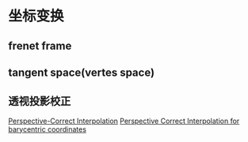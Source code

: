 # 坐标变换

## frenet frame

## tangent space(vertes space)

## 透视投影校正

[Perspective-Correct Interpolation](https://www.comp.nus.edu.sg/~lowkl/publications/lowk_persp_interp_techrep.pdf)
[Perspective Correct Interpolation for barycentric coordinates](https://www.cs.ucr.edu/~craigs/courses/2020-fall-cs-130/lectures/perspective-correct-interpolation.pdf)